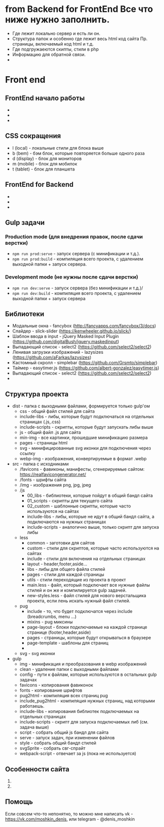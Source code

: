 # from Backend for FrontEnd Все что ниже нужно заполнить.

-  Где лежит локально сервер и есть ли он.
-  Структура папок и особенно где лежит весь html код сайта Пр. страницы, включаемый код html и т.д.
-  Где подгружаеются скипты, стили в php
-  Информацию для обратной связи.
-

# Front end

## FrontEnd начало работы

-
-
-

## CSS сокращения

- l (local) - локальные стили для блока выше
- b (bem) - бэм блок, которые повторяется больше одного раза
- d (display) - блок для мониторов
- m (mobile) - блок для мобилок
- t (tablet) - блок для планшета

## FrontEnd for Backend

-
-
-

## Gulp задачи

### Production mode (для внедрения правок, после сдачи верстки)

-  `npm run prod:serve` - запуск сервера (c минификации и т.д.).
-  `npm run prod:build` - компиляция всего проекта, с удалением выходной папки + запуск сервера.

### Development mode (не нужны после сдачи верстки)

-  `npm run dev:serve` - запуск сервера (без минификации и т.д.)/
-  `npm run dev:build` - компиляция всего проекта, с удалением выходной папки + запуск сервера

## Библиотеки

-  Модальные окна - fancybox (http://fancyapps.com/fancybox/3/docs)
-  Слайдер - slick-slider (https://kenwheeler.github.io/slick/)
-  Шаблон ввода в input - jQuery Masked Input Plugin (https://github.com/digitalBush/jquery.maskedinput)
-  Выпадающий список - select2 (https://github.com/select2/select2)
-  Ленивая загрузки изображений - lazysizes (https://github.com/aFarkas/lazysizes)
-  Кастомный скролл - simplebar (https://github.com/Grsmto/simplebar)
-  Таймер - easytimer.js (https://github.com/albert-gonzalez/easytimer.js)
-  Выпадающий список - select2 (https://github.com/select2/select2)
-

## Cтруктура проекта

-  dist - папка с выходными файлами, формируется только gulp'ом
   -  css - общий файл стилей для сайта
   -  include-libs - либы, которые будут подключаться на отдельных страницах (.js,.css)
   -  include-scripts - скрипты, которые будут запускать либы выше
   -  js - общий файл .js для сайта
   -  min-img - все картинки, прошедшие минификацию размера
   -  pages - страницы html
   -  svg - минифицированные svg иконки для подключения через ссылку
   -  webp-img - изображения, конвертируемые в формат .webp
-  src - папка с исходниками
   -  /favicons - фавиконы, манифесты, сгенерируемые сайтом: https://realfavicongenerator.net/
   -  /fonts - шрифты сайта
   -  /img - изображения png, jpg, jpeg
   -  /js
      -  00_libs - библиотеки, которые пойдут в общий бандл сайта
      -  01_scripts - скрипты для текущего сайта
      -  02_custom - шаблонные скрипты, которые часто используются на сайтах
      -  include-libs - либы, которые не идут в общий бандл сайта, а подключаются на нужных страницах
      -  include-scripts - аналогично выше, только скрипт для запуска либы
   -  less
      -  common - заготовки для сайтов
      -  custom - стили для скриптов, которые часто используются на сайтах
      -  include - стили для включения на отдельных страницах
      -  layout - header,footer,aside...
      -  libs - либы для общего файла стилей
      -  pages - стили для каждой страницы
      -  utils - стили переходящие из проекта в проект
      -  main.less - файл, который подключает все нужные файлы стилей и он же и компилируется gulp задачей.
      -  new-styles.less - файл стилей для нового верстальщика проекта, если лень искать нужный файл стилей.
   -  pug
      -  include - то, что будет подключатся через include (breadcrumbs, menu ...)
      -  mixins - pug миксины
      -  page-layout - блоки подключаемые на каждой странице странице (footer,header,aside)
      -  pages - страницы, которые будут открываться в браузере
      -  page-template - шаблоны для страниц
      -
   -  svg - svg иконки
-  gulp
   -  img - минификация и преобразования в webp изображений
   -  clean - удаление папки с выходными файлами
   -  config - пути к файлам, которые используются в остальных gulp задачах
   -  favicons - копирования фавиконок
   -  fonts - копирование шрифтов
   -  pug2html - компиляция всех страниц pug
   -  include_pug2html - компиляция нужных страниц, над которыми работаешь.
   -  include-libs - копирования библиотек подключаемых на отдельных страницах
   -  include-scripts - скрипт для запуска подключаемых либ (см. задача выше)
   -  script - собрать общий js бандл для сайта
   -  serve - запуск задач, при изменении файлов
   -  style - собрать общий бандл стилей
   -  svgSprite - собрать свг-спрайт
   -  webpack-script - отвечает за js (пока не используется)

## Особенности сайта

1.
2.

## Помощь

Если совсем что-то непонятно, то можно мне написать vk - https://vk.com/moshkin_denis, или telegram - @denis_moshkin
